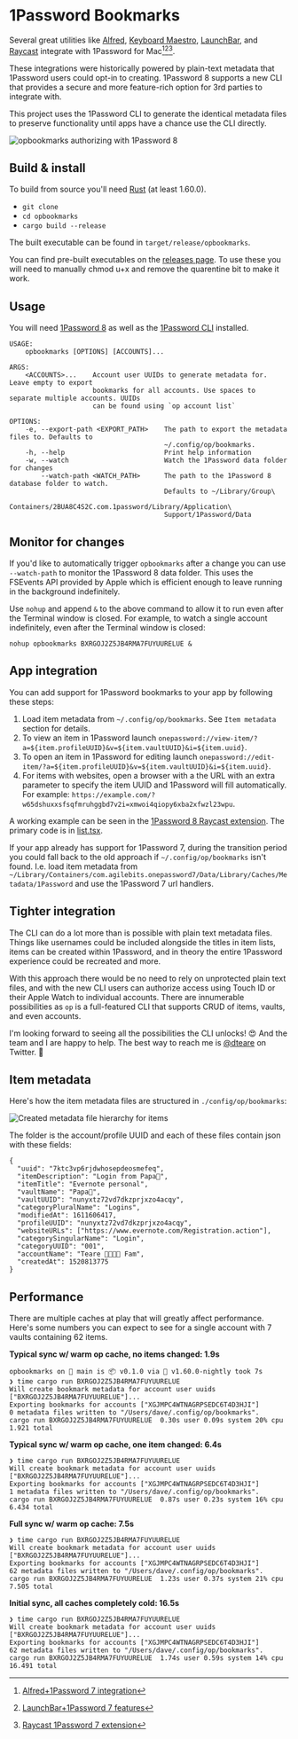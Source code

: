 # 1Password Bookmarks

Several great utilities like [Alfred](https://www.alfredapp.com), [Keyboard Maestro](https://www.keyboardmaestro.com/main/), [LaunchBar](https://www.obdev.at/products/launchbar/index.html), and [Raycast](https://www.raycast.com) integrate with 1Password for Mac[^1][^2][^3].

These integrations were historically powered by plain-text metadata that 1Password users could opt-in to creating. 1Password 8 supports a new CLI that provides a secure and more feature-rich option for 3rd parties to integrate with.

This project uses the 1Password CLI to generate the identical metadata files to preserve functionality until apps have a chance use the CLI directly.

![opbookmarks authorizing with 1Password 8](./images/opbookmarks.png)

## Build & install

To build from source you'll need [Rust](https://www.rust-lang.org) (at least 1.60.0).

- `git clone`
- `cd opbookmarks`
- `cargo build --release`

The built executable can be found in `target/release/opbookmarks`.

You can find pre-built executables on the [releases page](https://github.com/dteare/opbookmarks/releases). To use these you will need to manually chmod u+x and remove the quarentine bit to make it work.

## Usage

You will need [1Password 8](http://1password.com/downloads/mac/#beta-downloads) as well as the [1Password CLI](https://developer.1password.com/docs/cli) installed.

```
USAGE:
    opbookmarks [OPTIONS] [ACCOUNTS]...

ARGS:
    <ACCOUNTS>...    Account user UUIDs to generate metadata for. Leave empty to export
                     bookmarks for all accounts. Use spaces to separate multiple accounts. UUIDs
                     can be found using `op account list`

OPTIONS:
    -e, --export-path <EXPORT_PATH>    The path to export the metadata files to. Defaults to
                                       ~/.config/op/bookmarks.
    -h, --help                         Print help information
    -w, --watch                        Watch the 1Password data folder for changes
        --watch-path <WATCH_PATH>      The path to the 1Password 8 database folder to watch.
                                       Defaults to ~/Library/Group\
                                       Containers/2BUA8C4S2C.com.1password/Library/Application\
                                       Support/1Password/Data
```

## Monitor for changes

If you'd like to automatically trigger `opbookmarks` after a change you can use `--watch-path` to monitor the 1Password 8 data folder. This uses the FSEvents API provided by Apple which is efficient enough to leave running in the background indefinitely.

Use `nohup` and append `&` to the above command to allow it to run even after the Terminal window is closed. For example, to watch a single account indefinitely, even after the Terminal window is closed:

`nohup opbookmarks BXRGOJ2Z5JB4RMA7FUYUURELUE &`

## App integration

You can add support for 1Password bookmarks to your app by following these steps:

1. Load item metadata from `~/.config/op/bookmarks`. See `Item metadata` section for details.
2. To view an item in 1Password launch `onepassword://view-item/?a=${item.profileUUID}&v=${item.vaultUUID}&i=${item.uuid}`.
3. To open an item in 1Password for editing launch `onepassword://edit-item/?a=${item.profileUUID}&v=${item.vaultUUID}&i=${item.uuid}`.
4. For items with websites, open a browser with a the URL with an extra parameter to specify the item UUID and 1Password will fill automatically. For example: `https://example.com/?w65dshuxxsfsqfmruhggbd7v2i=xmwoi4qiopy6xba2xfwzl23wpu`.

A working example can be seen in the [1Password 8 Raycast extension](https://github.com/dteare/raycast-1password-extension). The primary code is in [list.tsx](https://github.com/dteare/raycast-1password-extension/blob/main/src/list.tsx).

If your app already has support for 1Password 7, during the transition period you could fall back to the old approach if `~/.config/op/bookmarks` isn't found. I.e. load item metadata from `~/Library/Containers/com.agilebits.onepassword7/Data/Library/Caches/Metadata/1Password` and use the 1Password 7 url handlers.

## Tighter integration

The CLI can do a lot more than is possible with plain text metadata files. Things like usernames could be included alongside the titles in item lists, items can be created within 1Password, and in theory the entire 1Password experience could be recreated and more.

With this approach there would be no need to rely on unprotected plain text files, and with the new CLI users can authorize access using Touch ID or their Apple Watch to individual accounts. There are innumerable possibilities as `op` is a full-featured CLI that supports CRUD of items, vaults, and even accounts.

I'm looking forward to seeing all the possibilities the CLI unlocks! 😍 And the team and I are happy to help. The best way to reach me is [@dteare](https://twitter.com/dteare) on Twitter. 🤗

## Item metadata

Here's how the item metadata files are structured in `./config/op/bookmarks`:

![Created metadata file hierarchy for items](./images/item-bookmark-metadata-files.png)

The folder is the account/profile UUID and each of these files contain json with these fields:

```
{
  "uuid": "7ktc3vp6rjdwhosepdeosmefeq",
  "itemDescription": "Login from Papa🐻",
  "itemTitle": "Evernote personal",
  "vaultName": "Papa🐻",
  "vaultUUID": "nunyxtz72vd7dkzprjxzo4acqy",
  "categoryPluralName": "Logins",
  "modifiedAt": 1611606417,
  "profileUUID": "nunyxtz72vd7dkzprjxzo4acqy",
  "websiteURLs": ["https://www.evernote.com/Registration.action"],
  "categorySingularName": "Login",
  "categoryUUID": "001",
  "accountName": "Teare 👨‍👩‍👧‍👦 Fam",
  "createdAt": 1520813775
}
```

## Performance

There are multiple caches at play that will greatly affect performance. Here's some numbers you can expect to see for a single account with 7 vaults containing 62 items.

**Typical sync w/ warm op cache, no items changed: 1.9s**

```
opbookmarks on  main is 📦 v0.1.0 via 🦀 v1.60.0-nightly took 7s
❯ time cargo run BXRGOJ2Z5JB4RMA7FUYUURELUE
Will create bookmark metadata for account user uuids ["BXRGOJ2Z5JB4RMA7FUYUURELUE"]...
Exporting bookmarks for accounts ["XGJMPC4WTNAGRPSEDC6T4D3HJI"]
0 metadata files written to "/Users/dave/.config/op/bookmarks".
cargo run BXRGOJ2Z5JB4RMA7FUYUURELUE  0.30s user 0.09s system 20% cpu 1.921 total
```

**Typical sync w/ warm op cache, one item changed: 6.4s**

```
❯ time cargo run BXRGOJ2Z5JB4RMA7FUYUURELUE
Will create bookmark metadata for account user uuids ["BXRGOJ2Z5JB4RMA7FUYUURELUE"]...
Exporting bookmarks for accounts ["XGJMPC4WTNAGRPSEDC6T4D3HJI"]
1 metadata files written to "/Users/dave/.config/op/bookmarks".
cargo run BXRGOJ2Z5JB4RMA7FUYUURELUE  0.87s user 0.23s system 16% cpu 6.434 total
```

**Full sync w/ warm op cache: 7.5s**

```
❯ time cargo run BXRGOJ2Z5JB4RMA7FUYUURELUE
Will create bookmark metadata for account user uuids ["BXRGOJ2Z5JB4RMA7FUYUURELUE"]...
Exporting bookmarks for accounts ["XGJMPC4WTNAGRPSEDC6T4D3HJI"]
62 metadata files written to "/Users/dave/.config/op/bookmarks".
cargo run BXRGOJ2Z5JB4RMA7FUYUURELUE  1.23s user 0.37s system 21% cpu 7.505 total
```

**Initial sync, all caches completely cold: 16.5s**

```
❯ time cargo run BXRGOJ2Z5JB4RMA7FUYUURELUE
Will create bookmark metadata for account user uuids ["BXRGOJ2Z5JB4RMA7FUYUURELUE"]...
Exporting bookmarks for accounts ["XGJMPC4WTNAGRPSEDC6T4D3HJI"]
62 metadata files written to "/Users/dave/.config/op/bookmarks".
cargo run BXRGOJ2Z5JB4RMA7FUYUURELUE  1.74s user 0.59s system 14% cpu 16.491 total
```

[^1]: [Alfred+1Password 7 integration](https://www.alfredapp.com/help/features/1password/)
[^2]: [LaunchBar+1Password 7 features](https://www.obdev.at/products/launchbar/features.html)
[^3]: [Raycast 1Password 7 extension](https://www.raycast.com/khasbilegt/1password7)
